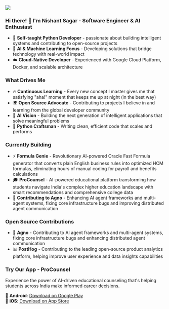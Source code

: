 ![](http://www.infragistics.com/community/cfs-filesystemfile.ashx/__key/CommunityServer.Blogs.Components.WeblogFiles/d-coding/2043.Bill-Gates.jpg)
<!-- ![](https://cdn.quotesgram.com/img/60/29/809615381-punitionis8.jpg) -->
### Hi there! 👋 I'm Nishant Sagar - Software Engineer & AI Enthusiast

- 🚀 **Self-taught Python Developer** - passionate about building intelligent systems and contributing to open-source projects  
- 🤖 **AI & Machine Learning Focus** - Developing solutions that bridge technology with real-world impact  
- ☁️ **Cloud-Native Developer** - Experienced with Google Cloud Platform, Docker, and scalable architecture


### What Drives Me
- 🔥 **Continuous Learning** - Every new concept I master gives me that satisfying "aha!" moment that keeps me up at night (in the best way)
- 🌍 **Open Source Advocate** - Contributing to projects I believe in and learning from the global developer community    
- 🧠 **AI Vision** - Building the next generation of intelligent applications that solve meaningful problems   
- 🐍 **Python Craftsman** - Writing clean, efficient code that scales and performs
                            

### Currently Building
- ⚡ **Formula Genie** - Revolutionary AI-powered Oracle Fast Formula generator that converts plain English business rules into optimized HCM formulas, eliminating hours of manual coding for payroll and benefits calculations
- 🎓 **ProCounsel** - AI-powered educational platform transforming how students navigate India's complex higher education landscape with smart recommendations and comprehensive college data  
- 🤖 **Contributing to Agno** - Enhancing AI agent frameworks and multi-agent systems, fixing core infrastructure bugs and improving distributed agent communication

### Open Source Contributions
- 🚀 **Agno** - Contributing to AI agent frameworks and multi-agent systems, fixing core infrastructure bugs and enhancing distributed agent communication
- 📊 **PostHog** - Contributing to the leading open-source product analytics platform, helping improve user experience and data insights capabilities

### Try Our App - ProCounsel
Experience the power of AI-driven educational counseling that's helping students across India make informed career decisions.

🤖 **Android**: [Download on Google Play](https://play.google.com/store/apps/details?id=com.catalystai.ProCounsel&hl=en)  
🍎 **iOS**: [Download on App Store](https://apps.apple.com/in/app/procounsel/id6752525886)

